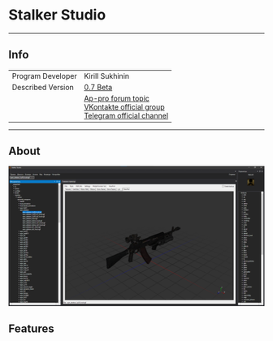 # Stalker Studio

___

## Info

|  |  |
|---|---|
| Program Developer | Kirill Sukhinin |
| Described Version | [0.7 Beta](https://disk.yandex.ru/d/VQH6SH-oV1506w) |
|  | [Ap-pro forum topic](https://ap-pro.ru/forums/topic/3808-stalker-studio-vbeta-03-information/)<br>[VKontakte official group](https://vk.com/stalker_fans_sdk)<br>[Telegram official channel](https://t.me/StalkerFansSDK) |

___

## About

![stalker-studio](images/stalker_studio_0_7.png)

## Features
